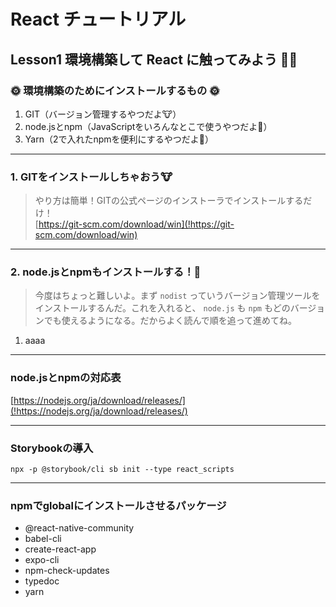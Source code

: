 # React チュートリアル

## Lesson1 環境構築して React に触ってみよう 🐰🥕

### 🌞 環境構築のためにインストールするもの 🌞

1. GIT（バージョン管理するやつだよ🐮）
2. node.jsとnpm（JavaScriptをいろんなとこで使うやつだよ🐷）
3. Yarn（2で入れたnpmを便利にするやつだよ🐴）

---
### 1. GITをインストールしちゃおう🐮

> やり方は簡単！GITの公式ページのインストーラでインストールするだけ！  
> [https://git-scm.com/download/win](!https://git-scm.com/download/win)

---
### 2. node.jsとnpmもインストールする！🐷

> 今度はちょっと難しいよ。まず `nodist` っていうバージョン管理ツールをインストールするんだ。これを入れると、 `node.js` も `npm` もどのバージョンでも使えるようになる。だからよく読んで順を追って進めてね。  

  1. aaaa

---
### node.jsとnpmの対応表

[https://nodejs.org/ja/download/releases/](!https://nodejs.org/ja/download/releases/)

---
### Storybookの導入

```console
npx -p @storybook/cli sb init --type react_scripts
```
---
### npmでglobalにインストールさせるパッケージ

- @react-native-community
- babel-cli
- create-react-app
- expo-cli
- npm-check-updates
- typedoc
- yarn

